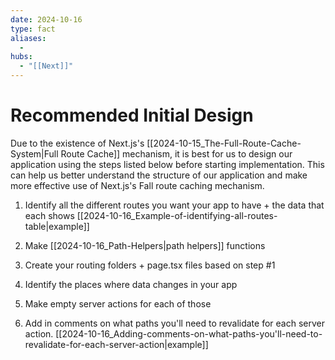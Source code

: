 ```yaml
---
date: 2024-10-16
type: fact
aliases:
  -
hubs:
  - "[[Next]]"
---
```


# Recommended Initial Design

Due to the existence of Next.js's [[2024-10-15_The-Full-Route-Cache-System|Full Route Cache]] mechanism, it is best for us to design our application using the steps listed below before starting implementation. This can help us better understand the structure of our application and make more effective use of Next.js's Fall route caching mechanism.

1. Identify all the different routes you want your app to have + the data that each shows [[2024-10-16_Example-of-identifying-all-routes-table|example]]

2. Make [[2024-10-16_Path-Helpers|path helpers]] functions

3. Create your routing folders + page.tsx files based on step #1

4. Identify the places where data changes in your app

5. Make empty server actions for each of those

6. Add in comments on what paths you'll need to revalidate for each server action. [[2024-10-16_Adding-comments-on-what-paths-you'll-need-to-revalidate-for-each-server-action|example]]
